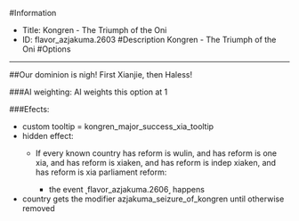 #Information
 - Title: Kongren - The Triumph of the Oni
 - ID: flavor_azjakuma.2603
#Description
Kongren - The Triumph of the Oni
#Options

___
##Our dominion is nigh! First Xianjie, then Haless!

###AI weighting:
AI weights this option at 1


###Efects:<ul><li>custom tooltip = kongren_major_success_xia_tooltip</li><li>hidden effect:</li><ul><li>If every known country has reform is wulin, and has reform is one xia, and has reform is xiaken, and has reform is indep xiaken, and has reform is xia parliament reform:</li><ul><li>the event ˻flavor_azjakuma.2606˼ happens</li></ul></ul><li>country gets the modifier azjakuma_seizure_of_kongren until otherwise removed</li></ul>

